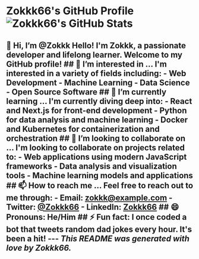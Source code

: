 # Zokkk66's GitHub Profile ![Zokkk66's GitHub Stats](https://github-readme-stats.vercel.app/api?username=Zokkk66&show_icons=true&theme=radical) 
## 👋 Hi, I’m @Zokkk Hello! I'm Zokkk, a passionate developer and lifelong learner. Welcome to my GitHub profile! ## 👀 I’m interested in … I'm interested in a variety of fields including: - Web Development - Machine Learning - Data Science - Open Source Software ## 🌱 I’m currently learning … I'm currently diving deep into: - React and Next.js for front-end development - Python for data analysis and machine learning - Docker and Kubernetes for containerization and orchestration ## 💞️ I’m looking to collaborate on … I'm looking to collaborate on projects related to: - Web applications using modern JavaScript frameworks - Data analysis and visualization tools - Machine learning models and applications ## 📫 How to reach me … Feel free to reach out to me through: - Email: zokkk@example.com - Twitter: [@Zokkk66](https://twitter.com/Zokkk66) - LinkedIn: [Zokkk66](https://www.linkedin.com/in/zokkk66) ## 😄 Pronouns: He/Him ## ⚡ Fun fact: I once coded a bot that tweets random dad jokes every hour. It's been a hit! --- *This README was generated with love by Zokkk66.* 
